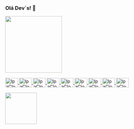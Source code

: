 ### Olá Dev´s! 👋

<link rel="stylesheet" href="https://cdn.jsdelivr.net/gh/devicons/devicon@v2.15.1/devicon.min.css">
<div> 
  <a href="https://github.com/ipacloud">
  <img height="180em" src="https://github-readme-stats.vercel.app/api?username=ipacloud&show_icons=true&theme=default">
</div>

<div style="display: inline_block"><br>
<img align="center" alt="IpaCloud-Git" height="30" width="40" src="https://cdn.jsdelivr.net/gh/devicons/devicon/icons/github/github-original.svg">
<img align="center" alt="IpaCloud-Git" height="30" width="40" src="https://cdn.jsdelivr.net/gh/devicons/devicon/icons/html5/html5-original.svg">
<img align="center" alt="IpaCloud-Git" height="30" width="40" src="https://cdn.jsdelivr.net/gh/devicons/devicon/icons/illustrator/illustrator-plain.svg">
<img align="center" alt="IpaCloud-Git" height="30" width="40" src="https://cdn.jsdelivr.net/gh/devicons/devicon/icons/laravel/laravel-plain.svg">
<img align="center" alt="IpaCloud-Git" height="30" width="40" src="https://cdn.jsdelivr.net/gh/devicons/devicon/icons/mysql/mysql-original.svg">
<img align="center" alt="IpaCloud-Git" height="30" width="40" src="https://cdn.jsdelivr.net/gh/devicons/devicon/icons/nodejs/nodejs-original.svg">
<img align="center" alt="IpaCloud-Git" height="30" width="40" src="https://cdn.jsdelivr.net/gh/devicons/devicon/icons/wordpress/wordpress-plain.svg">
<img align="center" alt="IpaCloud-Git" height="30" width="40" src="https://cdn.jsdelivr.net/gh/devicons/devicon/icons/photoshop/photoshop-plain.svg">  
<img align="center" alt="IpaCloud-Git" height="30" width="40" src="https://cdn.jsdelivr.net/gh/devicons/devicon/icons/java/java-original.svg">   
</div>  

<div><br>
<img height="100em" src="https://clientes.ipacloud.com.br/assets/img/logo.png"/>  
</div>  
<!--  
![Snake animation](https://github.com/ipacloud/ipacloud/blob/output/github-contribution-grid-snake.svg)  -->
